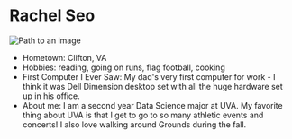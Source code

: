 # Rachel Seo

![Path to an image](myphoto.jpg)

- Hometown: Clifton, VA
- Hobbies: reading, going on runs, flag football, cooking
- First Computer I Ever Saw: My dad's very first computer for work - I think it was Dell Dimension desktop set with all the huge hardware set up in his office.
- About me: I am a second year Data Science major at UVA. My favorite thing about UVA is that I get to go to so many athletic events and concerts! I also love walking around Grounds during the fall.


